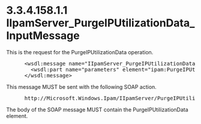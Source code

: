 <html dir="LTR" xmlns:mshelp="http://msdn.microsoft.com/mshelp" xmlns:ddue="http://ddue.schemas.microsoft.com/authoring/2003/5" xmlns:xlink="http://www.w3.org/1999/xlink" xmlns:tool="http://www.microsoft.com/tooltip">
 <body>
 <div id="header">
 <h1 class="heading">3.3.4.158.1.1 IIpamServer_PurgeIPUtilizationData_InputMessage</h1>
 </div>
 <div id="mainSection">
 <div id="mainBody">
 <div id="allHistory" class="saveHistory"></div>
 <div id="sectionSection0" class="section" name="collapseableSection">
 

<p>This is the request for the PurgeIPUtilizationData
operation.</p>

<dl>
<dd>
<div><pre> &lt;wsdl:message name=&quot;IIpamServer_PurgeIPUtilizationData_InputMessage&quot;&gt;
   &lt;wsdl:part name=&quot;parameters&quot; element=&quot;ipam:PurgeIPUtilizationData&quot; /&gt;
 &lt;/wsdl:message&gt;
</pre></div>
</dd></dl>

<p>This message MUST be sent with the following SOAP action.</p>

<dl>
<dd>
<div><pre> http://Microsoft.Windows.Ipam/IIpamServer/PurgeIPUtilizationData
</pre></div>
</dd></dl>

<p>The body of the SOAP message MUST contain the
PurgeIPUtilizationData element.</p>


 </div>
 </div>
 </div>
 </body>
</html>